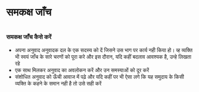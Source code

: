 # समकक्ष जाँच

 #

### समकक्ष जाँच कैसे करें

* अपना अनुवाद अनुवादक दल के एक सदस्य को दें जिसने उस भाग पर कार्य नही किया हो। व्ह व्यक्ति भी स्वयं जाँच के सारे चरणों को पूरा करे और इस दौरान, यदि कहीं बदलाव आवश्यक है, उन्हे लिखता रहे
* एक साथ मिलकर अनुवाद का अवलोकन करें और उन समस्याओं को दूर करें
* संशोधित अनुवाद को ऊँची आवाज में पढ़े और यदि कहीं पर भी ऐसा लगे कि यह समुदाय के किसी व्यक्ति के कहने के समान नही है तो उसे सही करें
